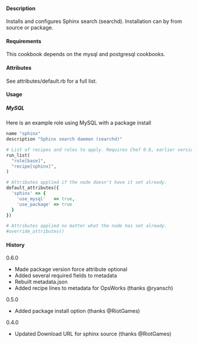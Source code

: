 #### Description ####

Installs and configures Sphinx search (searchd). Installation can by from source or package.

#### Requirements #####

This cookbook depends on the mysql and postgresql cookbooks.

#### Attributes ####

See attributes/default.rb for a full list.

#### Usage ####

##### MySQL #####

Here is an example role using MySQL with a package install

```ruby
name "sphinx"
description "Sphinx search daemon (searchd)"

# List of recipes and roles to apply. Requires Chef 0.8, earlier versions use 'recipes()'.
run_list(
  "role[base]",
  "recipe[sphinx]",
)

# Attributes applied if the node doesn't have it set already.
default_attributes({
  'sphinx' => {
    'use_mysql'   => true,
    'use_package' => true
  }
})

# Attributes applied no matter what the node has set already.
#override_attributes()
```

#### History ####

0.6.0

* Made package version force attribute optional
* Added several required fields to metadata
* Rebuilt metadata.json
* Added recipe lines to metadata for OpsWorks (thanks @ryansch)

0.5.0

* Added package install option (thanks @RiotGames)

0.4.0

* Updated Download URL for sphinx source (thanks @RiotGames)
